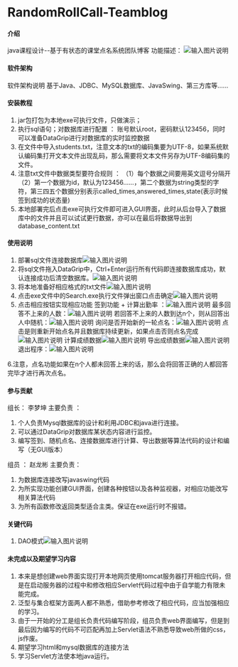 # RandomRollCall-Teamblog

#### 介绍
java课程设计--基于有状态的课堂点名系统团队博客
功能描述：
![输入图片说明](%E7%AE%80%E4%BB%8B%E5%9B%BE%E7%89%87/%E6%9E%B6%E6%9E%84%E5%9B%BE.png)

#### 软件架构
软件架构说明
基于Java、JDBC、MySQL数据库、JavaSwing、第三方库等……


#### 安装教程

1.  jar包打包为本地exe可执行文件，只做演示；
2.  执行sql语句；对数据库进行配置 ： 账号默认root，密码默认123456，同时可以准备DataGrip进行对数据库的实时监控数据
3.  在文件中导入students.txt，注意文本的txt的编码集要为UTF-8，如果系统默认编码集打开文本文件出现乱码，那么需要将文本文件另存为UTF-8编码集的文件。
4.  注意txt文件中数据类型要符合规则 ： 
    （1）每个数据之间要用英文逗号分隔开
    （2）第一个数据为id，默认为123456……，第二个数据为string类型的字符，第三四五个数据分别表示called_times,answered_times,state(表示时候签到成功的状态量)
5.   本地部署完后点击exe可执行文件即可进入GUI界面，此时从后台导入了数据库中的文件并且可以试试更行数据，亦可以在最后将数据导出到database_content.txt

#### 使用说明

1.  部署sql文件连接数据库![输入图片说明](%E7%AE%80%E4%BB%8B%E5%9B%BE%E7%89%87/%E6%95%B0%E6%8D%AE%E5%BA%93%E9%83%A8%E7%BD%B2.png)
2.  将sql文件拖入DataGrip中，Ctrl+Enter运行所有代码即连接数据库成功，默认连接成功后清空数据库。![输入图片说明](%E7%AE%80%E4%BB%8B%E5%9B%BE%E7%89%87/%E6%95%B0%E6%8D%AE%E5%BA%93%E9%83%A8%E7%BD%B22.png)
3.  将本地准备好相应格式的txt文件![输入图片说明](%E7%AE%80%E4%BB%8B%E5%9B%BE%E7%89%87/txt%E5%87%86%E5%A4%87.png)
4.  点击exe文件中的Search.exe执行文件弹出窗口点击确定![输入图片说明](%E7%AE%80%E4%BB%8B%E5%9B%BE%E7%89%87/%E5%BC%B9%E5%87%BA%E7%AA%97%E5%8F%A3.png)
5.  点击相应按钮实现相应功能
签到功能 + 计算出勤率 ：![输入图片说明](%E7%AE%80%E4%BB%8B%E5%9B%BE%E7%89%87/%E7%AD%BE%E5%88%B0%E5%8A%9F%E8%83%BD%20%E8%AE%A1%E7%AE%97%E5%87%BA%E5%8B%A4%E7%8E%87.png)
最多回答不上来的人数：![输入图片说明](%E7%AE%80%E4%BB%8B%E5%9B%BE%E7%89%87/%E6%9C%80%E5%A4%9A%E5%9B%9E%E7%AD%94%E4%B8%8D%E4%B8%8A%E6%9D%A5%E7%9A%84%E4%BA%BA%E6%95%B0.png)
若回答不上来的人数到达n个，则从回答出人中随机：![输入图片说明](%E7%AE%80%E4%BB%8B%E5%9B%BE%E7%89%87/%E4%BB%8E%E5%9B%9E%E7%AD%94%E5%87%BA%E9%97%AE%E9%A2%98%E7%9A%84%E4%BA%BA%E4%B8%AD%E9%9A%8F%E6%9C%BA.png)
询问是否开始新的一轮点名：![输入图片说明](%E7%AE%80%E4%BB%8B%E5%9B%BE%E7%89%87/%E6%96%B0%E4%B8%80%E8%BD%AE%E7%82%B9%E5%90%8D.png)
点击是则重新开始点名并且数据库持续更新，如果点击否则点名完成![输入图片说明](%E7%AE%80%E4%BB%8B%E5%9B%BE%E7%89%87/%E7%82%B9%E5%90%8D%E5%AE%8C%E6%88%90.png)
计算成绩数据![输入图片说明](%E7%AE%80%E4%BB%8B%E5%9B%BE%E7%89%87/%E8%AE%A1%E7%AE%97%E5%AD%A6%E7%94%9F%E4%BF%A1%E6%81%AF.png)
导出成绩数据![输入图片说明](%E7%AE%80%E4%BB%8B%E5%9B%BE%E7%89%87/%E5%AF%BC%E5%87%BA2.png)
退出程序：![输入图片说明](%E7%AE%80%E4%BB%8B%E5%9B%BE%E7%89%87/%E9%80%80%E5%87%BA%E7%A8%8B%E5%BA%8F.png)

6.注意，点名功能如果在n个人都未回答上来的话，那么会将回答正确的人都回答完毕才进行再次点名。

#### 参与贡献

组长： 李梦坤
主要负责 ： 
1.  个人负责Mysql数据库的设计和利用JDBC和java进行连接。
2.  可以通过DataGrip对数据库某状态内容进行监控。
3.  编写签到、随机点名、连接数据库进行计算、导出数据等算法代码的设计和编写（无GUI版本）


组员 ： 赵龙彬
主要负责：
1.  为数据库连接改写javaswing代码
2.  为所实现功能创建GUI界面，创建各种按钮以及各种监视器，对相应功能改写相关算法代码
3.  为所有函数修改返回类型适合主类。保证在exe运行时不报错。

#### 关键代码
1.  DAO模式![输入图片说明](%E7%AE%80%E4%BB%8B%E5%9B%BE%E7%89%87/DAO%E6%A8%A1%E5%BC%8F.png)

#### 未完成以及期望学习内容

1.  本来是想创建web界面实现打开本地网页使用tomcat服务器打开相应代码，但是在启动服务器的过程中和修改相应Servlet代码过程中由于自学能力有限未能完成。
2.  泛型与集合框架方面两人都不熟悉，借助参考修改了相应代码，应当加强相应的学习。
3.  由于一开始的分工是组长负责代码编写阶段，组员负责web界面编写，但是到最后因为编写的代码不可匹配再加上Servlet语法不熟悉导致web所做的css，js作废。
4.  期望学习html和mysql数据库的连接方法
5.  学习Servlet方法使本地java运行。
